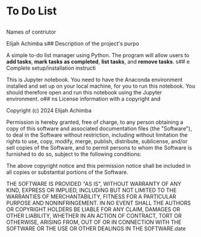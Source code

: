 # To Do List## 
Names of contriutor

Elijah Achimba
s## 
Description of the project's purpo

A simple to-do list manager using Python. The program will allow users to **add tasks**, **mark tasks as completed**, **list tasks**, and **remove tasks**.
s## e
Complete setup/installation instructi

This is Jupyter notebook. You need to have the Anaconda environment installed and set up on your local machine, for you to run this notebook. You should therefore open and run this notebook using the Jupyter environment.
o## ns
License information with a copyright and 

Copyright (c) 2024 Elijah Achimba

Permission is hereby granted, free of charge, to any person obtaining a copy
of this software and associated documentation files (the "Software"), to deal
in the Software without restriction, including without limitation the rights
to use, copy, modify, merge, publish, distribute, sublicense, and/or sell
copies of the Software, and to permit persons to whom the Software is
furnished to do so, subject to the following conditions:

The above copyright notice and this permission notice shall be included in all
copies or substantial portions of the Software.

THE SOFTWARE IS PROVIDED "AS IS", WITHOUT WARRANTY OF ANY KIND, EXPRESS OR
IMPLIED, INCLUDING BUT NOT LIMITED TO THE WARRANTIES OF MERCHANTABILITY,
FITNESS FOR A PARTICULAR PURPOSE AND NONINFRINGEMENT. IN NO EVENT SHALL THE
AUTHORS OR COPYRIGHT HOLDERS BE LIABLE FOR ANY CLAIM, DAMAGES OR OTHER
LIABILITY, WHETHER IN AN ACTION OF CONTRACT, TORT OR OTHERWISE, ARISING FROM,
OUT OF OR IN CONNECTION WITH THE SOFTWARE OR THE USE OR OTHER DEALINGS IN THE
SOFTWARE.date
